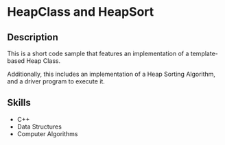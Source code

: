 # HeapClass and HeapSort

## Description
  This is a short code sample that features an implementation of a template-based Heap Class.

  Additionally, this includes an implementation of a Heap Sorting Algorithm, and a driver program to execute it.

## Skills
- C++
- Data Structures
- Computer Algorithms
